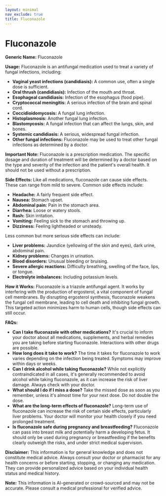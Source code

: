 ```yaml
---
layout: minimal
nav_exclude: true
title: Fluconazole
---
```


# Fluconazole

**Generic Name:** Fluconazole

**Usage:** Fluconazole is an antifungal medication used to treat a variety of fungal infections, including:

* **Vaginal yeast infections (candidiasis):**  A common use, often a single dose is sufficient.
* **Oral thrush (candidiasis):**  Infection of the mouth and throat.
* **Esophageal candidiasis:** Infection of the esophagus (food pipe).
* **Cryptococcal meningitis:** A serious infection of the brain and spinal cord.
* **Coccidioidomycosis:** A fungal lung infection.
* **Histoplasmosis:** Another fungal lung infection.
* **Blastomycosis:**  A fungal infection that can affect the lungs, skin, and bones.
* **Systemic candidiasis:** A serious, widespread fungal infection.
* **Other fungal infections:**  Fluconazole may be used to treat other fungal infections as determined by a doctor.

**Important Note:** Fluconazole is a prescription medication.  The specific dosage and duration of treatment will be determined by a doctor based on the type and severity of the infection and the patient's overall health.  It should not be used without a prescription.

**Side Effects:**  Like all medications, fluconazole can cause side effects.  These can range from mild to severe. Common side effects include:

* **Headache:** A fairly frequent side effect.
* **Nausea:** Stomach upset.
* **Abdominal pain:**  Pain in the stomach area.
* **Diarrhea:** Loose or watery stools.
* **Rash:** Skin irritation.
* **Vomiting:**  Feeling sick to the stomach and throwing up.
* **Dizziness:** Feeling lightheaded or unsteady.

Less common but more serious side effects can include:

* **Liver problems:**  Jaundice (yellowing of the skin and eyes), dark urine, abdominal pain.
* **Kidney problems:** Changes in urination.
* **Blood disorders:**  Unusual bleeding or bruising.
* **Severe allergic reactions:**  Difficulty breathing, swelling of the face, lips, or tongue.
* **Electrolyte imbalances:**  Including potassium levels.

**How it Works:** Fluconazole is a triazole antifungal agent. It works by interfering with the production of ergosterol, a vital component of fungal cell membranes. By disrupting ergosterol synthesis, fluconazole weakens the fungal cell membrane, leading to cell death and inhibiting fungal growth.  This targeted action minimizes harm to human cells, though side effects can still occur.


**FAQs:**

* **Can I take fluconazole with other medications?**  It's crucial to inform your doctor about all medications, supplements, and herbal remedies you are taking before starting fluconazole.  Interactions with other drugs are possible.
* **How long does it take to work?**  The time it takes for fluconazole to work varies depending on the infection being treated.  Symptoms may improve within days or weeks.
* **Can I drink alcohol while taking fluconazole?**  While not explicitly contraindicated in all cases, it's generally recommended to avoid alcohol while taking fluconazole, as it can increase the risk of liver damage.  Always check with your doctor.
* **What should I do if I miss a dose?** Take the missed dose as soon as you remember, unless it's almost time for your next dose. Do not double the dose.
* **What are the long-term effects of fluconazole?** Long-term use of fluconazole can increase the risk of certain side effects, particularly liver problems. Your doctor will monitor your health closely if you need prolonged treatment.
* **Is fluconazole safe during pregnancy and breastfeeding?** Fluconazole can pass into breast milk and potentially harm a developing fetus.  It should only be used during pregnancy or breastfeeding if the benefits clearly outweigh the risks, and under strict medical supervision.


**Disclaimer:** This information is for general knowledge and does not constitute medical advice.  Always consult your doctor or pharmacist for any health concerns or before starting, stopping, or changing any medication.  They can provide personalized advice based on your individual health status and medical history.


**Note:** This information is AI-generated or crowd-sourced and may not be accurate. Please consult a medical professional for verified advice.